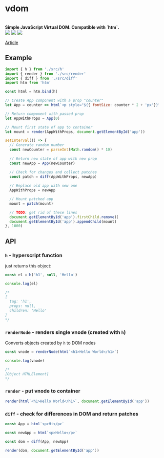 <p align="center">
  <h1>vdom</h1><br />
  <b>Simple JavaScript Virtual DOM. Compatible with `htm`.</b>
  <br />
    <img src="https://cdn.rawgit.com/LunaGao/BlessYourCodeTag/master/tags/unicorn.svg" />
    <img src="https://img.shields.io/github/languages/top/talentlessguy/vdom" />
    <a href="https://twitter.com/v1rtl"><img src="https://img.shields.io/twitter/follow/v1rtl?style=social" /></a>
 </p>


[Article](https://dev.to/talentlessguy/my-experience-writing-virtual-dom-8bn)

## Example

```js
import { h } from './src/h'
import { render } from './src/render'
import { diff } from './src/diff'
import htm from 'htm'

const html = htm.bind(h)

// Create App component with a prop "counter"
let App = counter => html`<p style="${{ fontSize: counter * 2 + 'px'}}"><span>${counter}</span></p>`

// Return component with passed prop
let AppWithProps = App(0)

// Mount first state of app to container
let mount = render(AppWithProps, document.getElementById('app'))

setInterval(() => {
  // Generate random number
  const newCounter = parseInt(Math.random() * 10)
  
  // Return new state of app with new prop
  const newApp = App(newCounter)

  // Check for changes and collect patches
  const patch = diff(AppWithProps, newApp)
  
  // Replace old app with new one
  AppWithProps = newApp

  // Mount patched app
  mount = patch(mount)

  // TODO: get rid of these lines
  document.getElementById('app').firstChild.remove()
  document.getElementById('app').appendChild(mount)
}, 1000)
```

## API

### `h` - hyperscript function

just returns this object:

```js
const el = h('h1', null, 'Hello')

console.log(el)

/*
{
  tag: 'h1',
  props: null,
  children: 'Hello'
}
*/
```

### `renderNode` - renders single vnode (created with `h`)

Converts objects created by `h` to DOM nodes

```js
const vnode = renderNode(html`<h1>Hello World</h1>`)

console.log(vnode)

/*
[Object HTMLElement]
*/
```

### `render` - put vnode to container

```js
render(html`<h1>Hello World</h1>`, document.getElementById('app'))
```

### `diff` - check for differences in DOM and return patches

```js
const App = html`<p>Hi</p>`

const newApp = html`<p>Hello</p>`

const dom = diff(App, newApp)

render(dom, document.getElementById('app'))
```
